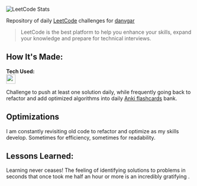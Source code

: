 ![LeetCode Stats](https://leetcode.card.workers.dev/danvgar?theme=default&font=source_code_pro&extension=null)

Repository of daily [LeetCode](https://www.leetcode.com/) challenges for [danvgar](https://leetcode.com/danvgar/)
        
> LeetCode is the best platform to help you enhance your skills, expand your knowledge and prepare for technical interviews.

## How It's Made:

**Tech Used:** </br><img src="https://cdn.jsdelivr.net/gh/devicons/devicon/icons/javascript/javascript-plain.svg" height="25" width="25"/>

Challenge to push at least one solution daily, while frequently going back to refactor and add optimized algorithms into daily [Anki flashcards](https://apps.ankiweb.net/) bank.

## Optimizations

I am constantly revisiting old code to refactor and optimize as my skills develop. Sometimes for efficiency, sometimes for readability. 

## Lessons Learned:

Learning never ceases! The feeling of identifying solutions to problems in seconds that once took me half an hour or more is an incredibly gratifying .
